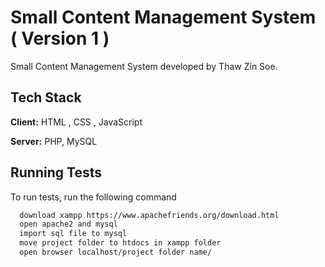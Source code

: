 

# Small Content Management System ( Version 1 )

Small Content Management System  developed by Thaw Zin Soe.



## Tech Stack

**Client:** HTML , CSS , JavaScript

**Server:** PHP, MySQL


## Running Tests

To run tests, run the following command

```bash
  download xampp https://www.apachefriends.org/download.html
  open apache2 and mysql
  import sql file to mysql
  move project folder to htdocs in xampp folder
  open browser localhost/project folder name/
```

